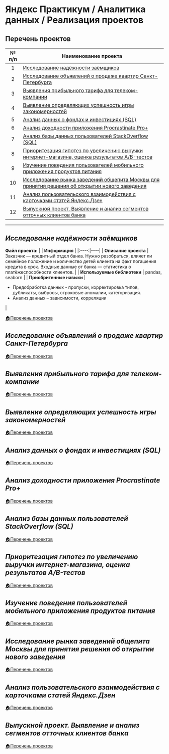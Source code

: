 # Яндекс Практикум / Аналитика данных / Реализация проектов

## Перечень проектов
| № п/п | Наименование проекта |
|:----:|----|
| 1 | [Исследование надёжности заёмщиков](#Исследование-надёжности-заёмщиков) |
| 2 | [Исследование объявлений о продаже квартир Санкт-Петербурга](#Исследование-объявлений-о-продаже-квартир-Санкт-Петербурга) |
| 3 | [Выявления прибыльного тарифа для телеком-компании](#Выявления-прибыльного-тарифа-для-телеком-компании) |
| 4 | [Выявление определяющих успешность игры закономерностей](#Выявление-определяющих-успешность-игры-закономерностей) |
| 5 | [Анализ данных о фондах и инвестициях (SQL)](#Анализ-данных-о-фондах-и-инвестициях-SQL) |
| 6 | [Анализ доходности приложения Procrastinate Pro+](#Анализ-доходности-приложения-Procrastinate-Pro) |
| 7 | [Анализ базы данных пользователей StackOverflow (SQL)](#Анализ-базы-данных-пользователей-StackOverflow-SQL) |
| 8 | [Приоритезация гипотез по увеличению выручки интернет-магазина, оценка результатов А/B-тестов](#Приоритезация-гипотез-по-увеличению-выручки-интернет-магазина-оценка-результатов-АB-тестов) |
| 9 | [Изучение поведения пользователей мобильного приложения продуктов питания](#Изучение-поведения-пользователей-мобильного-приложения-продуктов-питания) |
| 10 | [Исследование рынка заведений общепита Москвы для принятия решения об открытии нового заведения](#Исследование-рынка-заведений-общепита-Москвы-для-принятия-решения-об-открытии-нового-заведения) |
| 11 | [Анализ пользовательского взаимодействия с карточками статей Яндекс.Дзен](#Анализ-пользовательского-взаимодействия-с-карточками-статей-ЯндексДзен) |
| 12 | [Выпускной проект. Выявление и анализ сегментов отточных клиентов банка](#Выпускной-проект-Выявление-и-анализ-сегментов-отточных-клиентов-банка) |

***
## ***Исследование надёжности заёмщиков***

**Файл проекта:**
|  | **Информация** | 
|:----:|----|
| **Описание проекта** | Заказчик — кредитный отдел банка. Нужно разобраться, влияет ли семейное положение и количество детей клиента на факт погашения кредита в срок. Входные данные от банка — статистика о платёжеспособности клиентов. |
| **Используемые библиотеки** | pandas, seaborn |
| **Приобритенные навыки** | <ul><li>Предобработка данных - пропуски, корректировка типов, дубликаты, выбросы, строковые аномалии, категоризация. </li><li>Анализ данных – зависимости, корреляции</li></ul> |

[:house:Перечень проектов](#Перечень-проектов)

## ***Исследование объявлений о продаже квартир Санкт-Петербурга***

[:house:Перечень проектов](#Перечень-проектов)

## ***Выявления прибыльного тарифа для телеком-компании***

[:house:Перечень проектов](#Перечень-проектов)

## ***Выявление определяющих успешность игры закономерностей***

[:house:Перечень проектов](#Перечень-проектов)

## ***Анализ данных о фондах и инвестициях (SQL)***

[:house:Перечень проектов](#Перечень-проектов)

## ***Анализ доходности приложения Procrastinate Pro+***

[:house:Перечень проектов](#Перечень-проектов)

## ***Анализ базы данных пользователей StackOverflow (SQL)***

[:house:Перечень проектов](#Перечень-проектов)

## ***Приоритезация гипотез по увеличению выручки интернет-магазина, оценка результатов А/B-тестов***

[:house:Перечень проектов](#Перечень-проектов)

## ***Изучение поведения пользователей мобильного приложения продуктов питания***

[:house:Перечень проектов](#Перечень-проектов)

## ***Исследование рынка заведений общепита Москвы для принятия решения об открытии нового заведения***

[:house:Перечень проектов](#Перечень-проектов)

## ***Анализ пользовательского взаимодействия с карточками статей Яндекс.Дзен***

[:house:Перечень проектов](#Перечень-проектов)

## ***Выпускной проект. Выявление и анализ сегментов отточных клиентов банка***

[:house:Перечень проектов](#Перечень-проектов)
